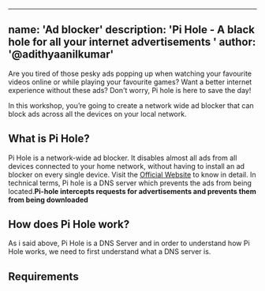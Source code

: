 
---
name: 'Ad blocker'
description: 'Pi Hole -  A black hole for all your internet advertisements '
author: '@adithyaanilkumar'
---

Are you tired of those pesky ads popping up when watching your favourite videos online or while playing your favourite games?
Want a better internet experience without these ads? Don't worry, Pi hole is here to save the day!

In this workshop, you’re going to create a network wide ad blocker that can block ads across all the devices on your local network.  



## What is  Pi Hole?
Pi Hole is a network-wide ad blocker. It disables almost all ads from all devices connected to  your home network, without having to install an ad blocker on every single device. 
Visit the [Official Website](https://pi-hole.net/) to know in detail.
In technical terms, Pi hole is a DNS server which prevents the ads from being located.**Pi-hole intercepts requests for advertisements and prevents them from being downloaded**

## How does Pi Hole work?
As i said above, Pi Hole is a DNS Server and in order to understand how Pi Hole works, we need to first understand what a DNS server is.


## Requirements



<!--stackedit_data:
eyJoaXN0b3J5IjpbLTEyNjY5NzgzMTUsLTIwNjY3NTQ3OCw0OT
QxMzQ4MjYsMTcxMzcwNTQ3LDE5MTgxMjU1NDMsMTczNjY2MjQ2
NywtMjczMTUxODAzLC0xNDA2OTU4MzQxLC0xNDIxMDU2ODY1LD
IwNjI1MDQ4NDZdfQ==
-->